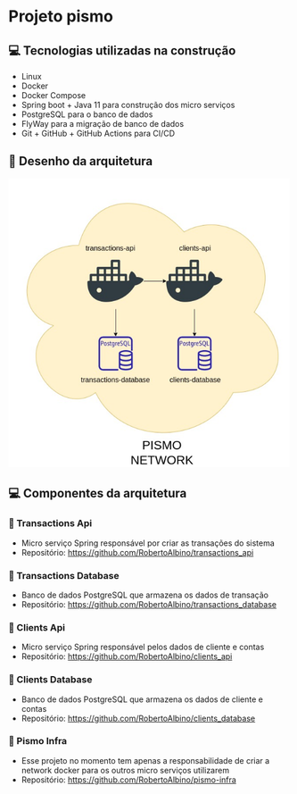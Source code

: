 # Projeto pismo

## 💻 Tecnologias utilizadas na construção

* Linux
* Docker
* Docker Compose
* Spring boot + Java 11 para construção dos micro serviços
* PostgreSQL para o banco de dados
* FlyWay para a migração de banco de dados
* Git + GitHub + GitHub Actions para CI/CD

## 📝 Desenho da arquitetura

![arquitetura](desenho.jpg)

## 💻 Componentes da arquitetura

### 🎲 Transactions Api

* Micro serviço Spring responsável por criar as transações do sistema
* Repositório: https://github.com/RobertoAlbino/transactions_api

### 🎲 Transactions Database

* Banco de dados PostgreSQL que armazena os dados de transação
* Repositório: https://github.com/RobertoAlbino/transactions_database

### 🎲 Clients Api

* Micro serviço Spring responsável pelos dados de cliente e contas
* Repositório: https://github.com/RobertoAlbino/clients_api

### 🎲 Clients Database

* Banco de dados PostgreSQL que armazena os dados de cliente e contas
* Repositório: https://github.com/RobertoAlbino/clients_database

### 🎲 Pismo Infra

* Esse projeto no momento tem apenas a responsabilidade de criar a network docker para os outros micro serviços utilizarem
* Repositório: https://github.com/RobertoAlbino/pismo-infra


